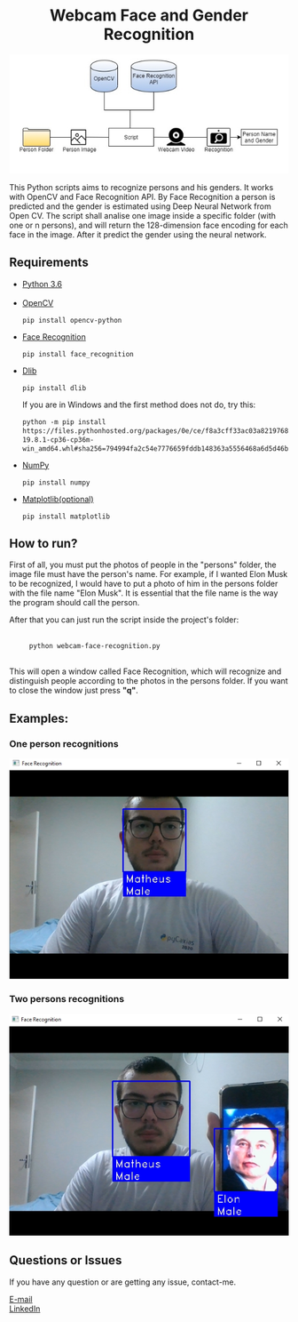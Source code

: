 <h1 align="center">Webcam Face and Gender Recognition</h1>
<div align="center"><img src="./images/header.jpg" alt="header"></div>
<p>This Python scripts aims to recognize persons and his genders. It works with OpenCV and Face Recognition API. By Face Recognition a person is predicted and the gender is estimated using Deep Neural Network from Open CV. The script shall analise one image inside a specific folder (with one or n persons), and will return the 128-dimension face encoding for each face in the image. After it predict the gender using the neural network.</b></p>
<h2>Requirements</h2>
<ul>
    <li>
        <a href="https://www.python.org/downloads/">Python 3.6</a>
    </li><br>
    <li>
        <a href="https://docs.opencv.org/master/d6/d00/tutorial_py_root.html">OpenCV</a>
        <pre><code>pip install opencv-python</code></pre>
    </li>
    <li>
        <a href="https://github.com/ageitgey/face_recognition">Face Recognition</a>
        <pre><code>pip install face_recognition</code></pre>
    </li>
    <li>
        <a href="http://dlib.net/">Dlib</a>
        <pre><code>pip install dlib</code></pre>
        <p>If you are in Windows and the first method does not do, try this:</p>
        <pre><code>python -m pip install https://files.pythonhosted.org/packages/0e/ce/f8a3cff33ac03a8219768f0694c5d703c8e037e6aba2e865f9bae22ed63c/dlib-19.8.1-cp36-cp36m-win_amd64.whl#sha256=794994fa2c54e7776659fddb148363a5556468a6d5d46be8dad311722d54bfcf</code></pre>
    </li>
    <li>
        <a href="https://numpy.org/doc/">NumPy</a>
        <pre><code>pip install numpy</code></pre>
    </li>
    <li>
        <a href="https://matplotlib.org/3.2.1/contents.html">Matplotlib(optional)</a>
    <pre><code>pip install matplotlib</code></pre>
    </li>
</ul>
<h2>How to run?</h2>
<p> First of all, you must put the photos of people in the "persons" folder, the image file must have the person's name. For example, if I wanted Elon Musk to be recognized, I would have to put a photo of him in the persons folder with the file name "Elon Musk". It is essential that the file name is the way the program should call the person. </p>
<p> After that you can just run the script inside the project's folder: </p>
<pre> <code>
     python webcam-face-recognition.py
</code> </pre>
<p> This will open a window called Face Recognition, which will recognize and distinguish people according to the photos in the persons folder. If you want to close the window just press <b>"q"</b>.</p>
<h2>Examples:</h2>
<h3>One person recognitions</h3>
<img src="./images//one_person.jpg" alt="one-person">

<h3>Two persons recognitions</h3>
<img src="./images//two_persons.jpg" alt="two-persons">

<h2>Questions or Issues</h2>
<p>If you have any question or are getting any issue, contact-me.</p>
<a href="mailto:matheuzhenrik@gmail.com">E-mail</a><br>
<a href="www.linkedin.com/in/matheuskolln">LinkedIn</a>